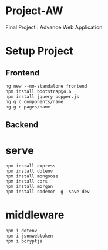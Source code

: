 # Project-AW
Final Project : Advance Web Application

# Setup Project
## Frontend
```
ng new --no-standalone frontend
npm install bootstrap@4.6
npm install jquery popper.js
ng g c components/name
ng g c pages/name
```
## Backend
# serve
```
npm install express
npm install dotenv
npm install mongoose
npm install cors
npm install morgan
npm install nodemon -g –save-dev
```
# middleware
```
npm i dotenv
npm i jsonwebtoken
npm i bcryptjs
```

